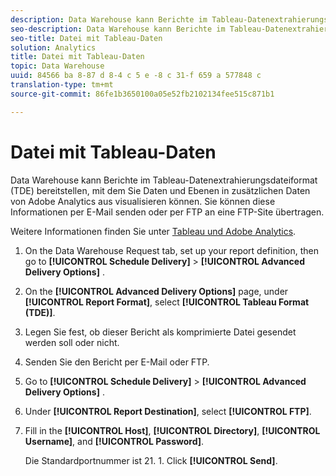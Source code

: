 ```yaml
---
description: Data Warehouse kann Berichte im Tableau-Datenextrahierungsdateiformat (TDE) bereitstellen, mit dem Sie Daten und Ebenen in zusätzlichen Daten von Adobe Analytics aus visualisieren können. Sie können diese Informationen per E-Mail senden oder per FTP an eine FTP-Site übertragen.
seo-description: Data Warehouse kann Berichte im Tableau-Datenextrahierungsdateiformat (TDE) bereitstellen, mit dem Sie Daten und Ebenen in zusätzlichen Daten von Adobe Analytics aus visualisieren können. Sie können diese Informationen per E-Mail senden oder per FTP an eine FTP-Site übertragen.
seo-title: Datei mit Tableau-Daten
solution: Analytics
title: Datei mit Tableau-Daten
topic: Data Warehouse
uuid: 84566 ba 8-87 d 8-4 c 5 e -8 c 31-f 659 a 577848 c
translation-type: tm+mt
source-git-commit: 86fe1b3650100a05e52fb2102134fee515c871b1

---
```



# Datei mit Tableau-Daten

Data Warehouse kann Berichte im Tableau-Datenextrahierungsdateiformat (TDE) bereitstellen, mit dem Sie Daten und Ebenen in zusätzlichen Daten von Adobe Analytics aus visualisieren können. Sie können diese Informationen per E-Mail senden oder per FTP an eine FTP-Site übertragen.

Weitere Informationen finden Sie unter [Tableau und Adobe Analytics](https://www.tableausoftware.com/about/blog/2014/3/tableau-and-adobe-analytics-digital-marketing-gets-even-more-awesome-29491).

1. On the Data Warehouse Request tab, set up your report definition, then go to **[!UICONTROL Schedule Delivery]** &gt; **[!UICONTROL Advanced Delivery Options]** .
1. On the **[!UICONTROL Advanced Delivery Options]** page, under **[!UICONTROL Report Format]**, select **[!UICONTROL Tableau Format (TDE)]**.
1. Legen Sie fest, ob dieser Bericht als komprimierte Datei gesendet werden soll oder nicht.
1. Senden Sie den Bericht per E-Mail oder FTP.

1. Go to **[!UICONTROL Schedule Delivery]** &gt; **[!UICONTROL Advanced Delivery Options]** .
1. Under **[!UICONTROL Report Destination]**, select **[!UICONTROL FTP]**.
1. Fill in the **[!UICONTROL Host]**, **[!UICONTROL Directory]**, **[!UICONTROL Username]**, and **[!UICONTROL Password]**.

   Die Standardportnummer ist 21. 1. Click **[!UICONTROL Send]**.
